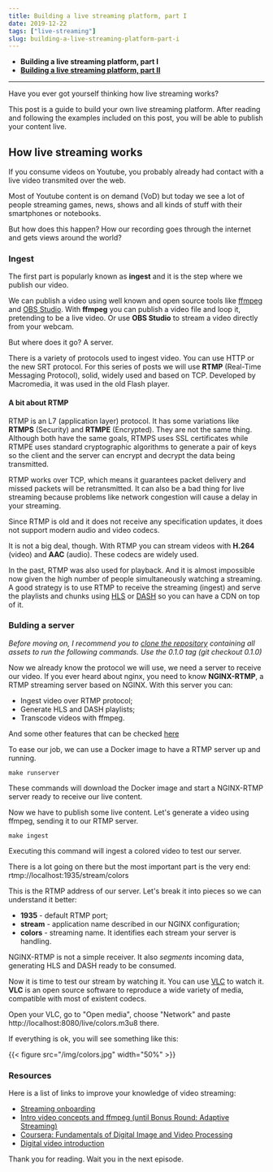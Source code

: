```yaml
---
title: Building a live streaming platform, part I
date: 2019-12-22
tags: ["live-streaming"]
slug: building-a-live-streaming-platform-part-i
---
```


* **Building a live streaming platform, part I**
* **[Building a live streaming platform, part II](https://www.maugzoide.com/posts/building-a-live-streaming-platform-part-ii/)**

---

Have you ever got yourself thinking how live streaming works?

This post is a guide to build your own live streaming platform. After reading and following the examples
included on this post, you will be able to publish your content live.

## How live streaming works

If you consume videos on Youtube, you probably already had contact with a live video transmited over the web.

Most of Youtube content is on demand (VoD) but today we see a lot of people streaming games, news, shows and all kinds of stuff with their smartphones or notebooks.

But how does this happen? How our recording goes through the internet and gets views around the world?

### Ingest

The first part is popularly known as **ingest** and it is the step where we publish our video.

We can publish a video using well known and open source tools like [ffmpeg](https://ffmpeg.org/) and [OBS Studio](https://obsproject.com/). With **ffmpeg** you can publish a video file and loop it, pretending to be a live video. Or use **OBS Studio** to stream a video directly from your webcam.

But where does it go? A server.

There is a variety of protocols used to ingest video. You can use HTTP or the new SRT protocol. For this series of posts we will
use **RTMP** (Real-Time Messaging Protocol), solid, widely used and based on TCP. Developed by Macromedia, it was used in the old Flash player.

#### A bit about RTMP

RTMP is an L7 (application layer) protocol. It has some variations like **RTMPS** (Security) and **RTMPE** (Encrypted). They are not the same thing. Although both have the same goals, RTMPS uses SSL certificates while RTMPE uses standard cryptographic algorithms to generate a pair of keys so the client and the server can encrypt and decrypt the data being transmitted.

RTMP works over TCP, which means it guarantees packet delivery and missed packets will be retransmitted. It can also be a bad thing for live streaming because problems like network congestion will cause a delay in your streaming.

Since RTMP is old and it does not receive any specification updates, it does not support modern audio and video codecs.

It is not a big deal, though. With RTMP you can stream videos with **H.264** (video) and **AAC** (audio). These codecs are widely used.

In the past, RTMP was also used for playback. And it is almost impossible now given the high number of people simultaneously watching a streaming. A good strategy is to use RTMP to receive the streaming (ingest) and serve the playlists and chunks using [HLS](https://en.wikipedia.org/wiki/HTTP_Live_Streaming) or [DASH](https://en.wikipedia.org/wiki/Dynamic_Adaptive_Streaming_over_HTTP) so you can have a CDN on top of it. 

### Bulding a server

*Before moving on, I recommend you to [clone the repository](https://github.com/mauricioabreu/building-a-live-streaming-platform) containing all assets to run the following commands. Use the 0.1.0 tag (git checkout 0.1.0)*

Now we already know the protocol we will use, we need a server to receive our video. If you ever heard about nginx, you need to know **NGINX-RTMP**, a RTMP streaming server based on NGINX. With this server you can:

* Ingest video over RTMP protocol;
* Generate HLS and DASH playlists;
* Transcode videos with ffmpeg.

And some other features that can be checked [here](https://github.com/arut/nginx-rtmp-module#features)

To ease our job, we can use a Docker image to have a RTMP server up and running.

```
make runserver
```

These commands will download the Docker image and start a NGINX-RTMP server ready to receive our live content.

Now we have to publish some live content. Let's generate a video using ffmpeg, sending it to our RTMP server.

```
make ingest
```

Executing this command will ingest a colored video to test our server.

There is a lot going on there but the most important part is the very end: rtmp://localhost:1935/stream/colors

This is the RTMP address of our server. Let's break it into pieces so we can understand it better:

* **1935** - default RTMP port;
* **stream** - application name described in our NGINX configuration;
* **colors** - streaming name. It identifies each stream your server is handling.

NGINX-RTMP is not a simple receiver. It also *segments* incoming data, generating HLS and DASH ready to be consumed.

Now it is time to test our stream by watching it. You can use [VLC](https://www.videolan.org/) to watch it. **VLC** is an open source software to reproduce a wide variety of media, compatible with most of existent codecs.

Open your VLC, go to "Open media", choose "Network" and paste http://localhost:8080/live/colors.m3u8 there.

If everything is ok, you will see something like this:

{{< figure src="/img/colors.jpg" width="50%" >}}

### Resources

Here is a list of links to improve your knowledge of video streaming:

* [Streaming onboarding](https://github.com/Eyevinn/streaming-onboarding)
* [Intro video concepts and ffmpeg (until Bonus Round: Adaptive Streaming)](https://github.com/leandromoreira/ffmpeg-libav-tutorial)
* [Coursera: Fundamentals of Digital Image and Video Processing](https://www.coursera.org/learn/digital)
* [Digital video introduction](https://github.com/leandromoreira/digital_video_introduction)

Thank you for reading. Wait you in the next episode.